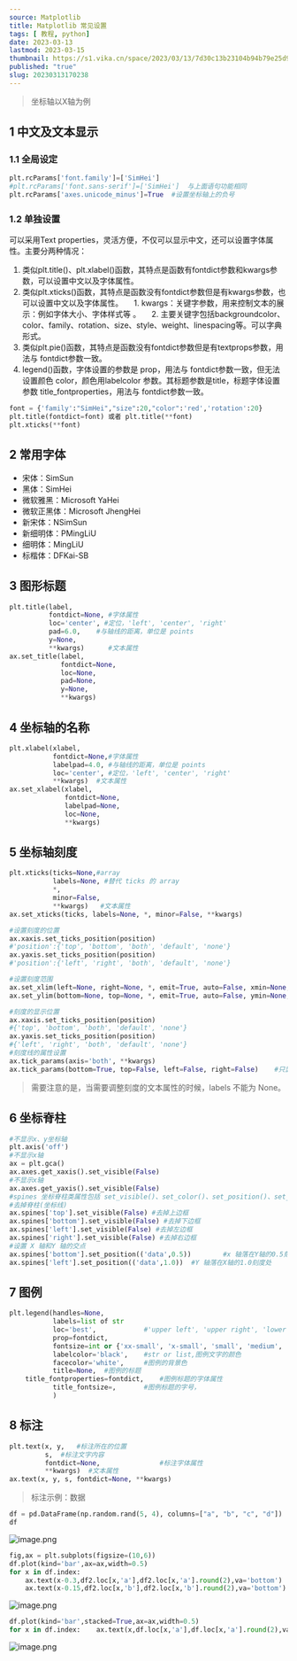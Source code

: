 ```yaml
---
source: Matplotlib
title: Matplotlib 常见设置
tags: [ 教程, python]
date: 2023-03-13
lastmod: 2023-03-15
thumbnail: https://s1.vika.cn/space/2023/03/13/7d30c13b23104b94b79e25d9b22f21a7?attname=20230313060628.png
published: "true"
slug: 20230313170238
---
```

 
>坐标轴以X轴为例  

## 1 中文及文本显示  

### 1.1 全局设定  

```python
plt.rcParams['font.family']=['SimHei']
#plt.rcParams['font.sans-serif']=['SimHei']  与上面语句功能相同
plt.rcParams['axes.unicode_minus']=True  #设置坐标轴上的负号
```

### 1.2 单独设置  

可以采用Text properties，灵活方便，不仅可以显示中文，还可以设置字体属性。主要分两种情况：  
1. 类似plt.title()、plt.xlabel()函数，其特点是函数有fontdict参数和kwargs参数，可以设置中文以及字体属性。
2. 类似plt.xticks()函数，其特点是函数没有fontdict参数但是有kwargs参数，也可以设置中文以及字体属性。
    1. kwargs：关键字参数，用来控制文本的展示：例如字体大小、字体样式等 。
    2. 主要关键字包括backgroundcolor、color、family、rotation、size、style、weight、linespacing等。可以字典形式。
3. 类似plt.pie()函数，其特点是函数没有fontdict参数但是有textprops参数，用法与 fontdict参数一致。
4. legend()函数，字体设置的参数是 prop，用法与 fontdict参数一致，但无法设置颜色 color，颜色用labelcolor 参数。其标题参数是title，标题字体设置参数 title_fontproperties，用法与 fontdict参数一致。

```python
font = {'family':"SimHei","size":20,"color":'red','rotation':20}
plt.title(fontdict=font) 或者 plt.title(**font)
plt.xticks(**font)
```

## 2 常用字体 
- 宋体：SimSun
- 黑体：SimHei
- 微软雅黑：Microsoft YaHei
- 微软正黑体：Microsoft JhengHei
- 新宋体：NSimSun
- 新细明体：PMingLiU
- 细明体：MingLiU
- 标楷体：DFKai-SB  

## 3 图形标题  

```python
plt.title(label,
          fontdict=None, #字体属性
          loc='center', #定位，'left', 'center', 'right'
          pad=6.0,    #与轴线的距离，单位是 points
          y=None,
          **kwargs)      #文本属性
ax.set_title(label,
             fontdict=None,
             loc=None,
             pad=None,
             y=None,
             **kwargs)
```

## 4 坐标轴的名称  

```python
plt.xlabel(xlabel,
           fontdict=None,#字体属性
           labelpad=4.0, #与轴线的距离，单位是 points 
           loc='center', #定位，'left', 'center', 'right'
           **kwargs)  #文本属性
ax.set_xlabel(xlabel,
              fontdict=None,
              labelpad=None,
              loc=None,
              **kwargs)
```

## 5 坐标轴刻度  

```python
plt.xticks(ticks=None,#array
           labels=None, #替代 ticks 的 array
           *,
           minor=False,
           **kwargs)   #文本属性           
ax.set_xticks(ticks, labels=None, *, minor=False, **kwargs)

#设置刻度的位置
ax.xaxis.set_ticks_position(position)        
#'position':{'top', 'bottom', 'both', 'default', 'none'}
ax.yaxis.set_ticks_position(position)        
#'position':{'left', 'right', 'both', 'default', 'none'}  

#设置刻度范围
ax.set_xlim(left=None, right=None, *, emit=True, auto=False, xmin=None, xmax=None)
ax.set_ylim(bottom=None, top=None, *, emit=True, auto=False, ymin=None, ymax=None)  

#刻度的显示位置
ax.xaxis.set_ticks_position(position)      
#{'top', 'bottom', 'both', 'default', 'none'}
ax.yaxis.set_ticks_position(position)      
#{'left', 'right', 'both', 'default', 'none'} 
#刻度线的属性设置
ax.tick_params(axis='both', **kwargs)
ax.tick_params(bottom=True, top=False, left=False, right=False)    #只显示X轴的刻度线
```

>需要注意的是，当需要调整刻度的文本属性的时候，labels 不能为 None。  

## 6 坐标脊柱  

```python
#不显示x、y坐标轴
plt.axis('off')
#不显示x轴
ax = plt.gca()
ax.axes.get_xaxis().set_visible(False)
#不显示x轴
ax.axes.get_yaxis().set_visible(False)  
#spines 坐标脊柱类属性包括 set_visible()、set_color()、set_position()、set_linewidth()、set_linestyle()
#去掉脊柱(坐标线)
ax.spines['top'].set_visible(False) #去掉上边框
ax.spines['bottom'].set_visible(False) #去掉下边框
ax.spines['left'].set_visible(False) #去掉左边框
ax.spines['right'].set_visible(False) #去掉右边框  
#设置 X 轴和Y 轴的交点
ax.spines['bottom'].set_position(('data',0.5))        #x 轴落在Y轴的0.5刻度处
ax.spines['left'].set_position(('data',1.0))  #Y 轴落在X轴的1.0刻度处
```

## 7 图例  

```python
plt.legend(handles=None,
           labels=list of str
           loc='best',            #'upper left', 'upper right', 'lower left', 'lower right','upper center', 'lower center', 'center left', 'center right','center','best'
           prop=fontdict,
           fontsize=int or {'xx-small', 'x-small', 'small', 'medium', 'large', 'x-large', 'xx-large'},
           labelcolor='black',    #str or list,图例文字的颜色
           facecolor='white',     #图例的背景色
           title=None,  #图例的标题
    title_fontproperties=fontdict,    #图例标题的字体属性
           title_fontsize=,       #图例标题的字号，
           )
```

## 8 标注  

```python
plt.text(x, y,   #标注所在的位置
         s,  #标注文字内容
         fontdict=None,               #标注字体属性
         **kwargs)  #文本属性
ax.text(x, y, s, fontdict=None, **kwargs)
```

>标注示例：数据  

```python
df = pd.DataFrame(np.random.rand(5, 4), columns=["a", "b", "c", "d"])
df
```

  ![image.png](https://s1.vika.cn/space/2023/03/13/dcdcfddd4b814271a4a80c2854919e98)
  

```python
fig,ax = plt.subplots(figsize=(10,6))
df.plot(kind='bar',ax=ax,width=0.5)
for x in df.index:
    ax.text(x-0.3,df2.loc[x,'a'],df2.loc[x,'a'].round(2),va='bottom')
    ax.text(x-0.15,df2.loc[x,'b'],df2.loc[x,'b'].round(2),va='bottom')    ax.text(x,df2.loc[x,'c'],df2.loc[x,'c'].round(2),va='bottom')    ax.text(x+0.15,df2.loc[x,'d'],df2.loc[x,'d'].round(2),va='bottom')
```

  ![image.png](https://s1.vika.cn/space/2023/03/13/e4efce5427c84bb0bf559b8412f5ab62)


```python
df.plot(kind='bar',stacked=True,ax=ax,width=0.5)
for x in df.index:    ax.text(x,df.loc[x,'a'],df.loc[x,'a'].round(2),va='bottom',ha='center')    ax.text(x,df.loc[x,'a']+df.loc[x,'b'],(df.loc[x,'a']+df.loc[x,'b']).round(2),va='bottom',ha='center')    ax.text(x,df.loc[x,'a']+df.loc[x,'b']+df.loc[x,'c'],(df.loc[x,'a']+df.loc[x,'b']+df.loc[x,'c']).round(2),va='bottom',ha='center')    ax.text(x,df.loc[x,'a']+df.loc[x,'b']+df.loc[x,'c']+df.loc[x,'d'],(df.loc[x,'a']+df.loc[x,'b']+df.loc[x,'c']+df.loc[x,'d']).round(2),va='bottom',ha='center')
```

![image.png](https://s1.vika.cn/space/2023/03/13/3882fc170542454b9b459248e06de0ca)
